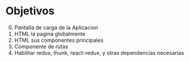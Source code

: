 # Objetivos

0. Pantalla de carga de la Aplicacion
1. HTML la pagina globalmente
2. HTML sus componentes principales
3. Componente de rutas
4. Habilitar redux, thunk, react-redux, y otras dependencias necesarias
